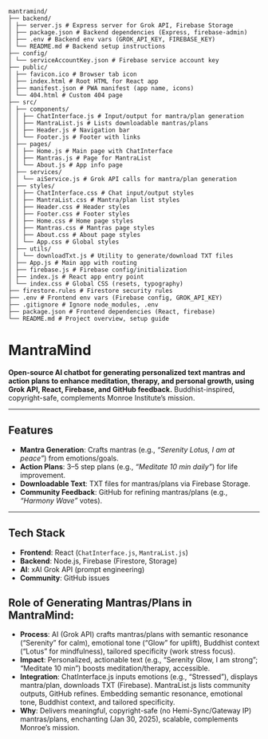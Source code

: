 ```plaintext
mantramind/
├── backend/
│ ├── server.js # Express server for Grok API, Firebase Storage
│ ├── package.json # Backend dependencies (Express, firebase-admin)
│ ├── .env # Backend env vars (GROK_API_KEY, FIREBASE_KEY)
│ └── README.md # Backend setup instructions
├── config/
│ └── serviceAccountKey.json # Firebase service account key
├── public/
│ ├── favicon.ico # Browser tab icon
│ ├── index.html # Root HTML for React app
│ ├── manifest.json # PWA manifest (app name, icons)
│ └── 404.html # Custom 404 page
├── src/
│ ├── components/
│ │ ├── ChatInterface.js # Input/output for mantra/plan generation
│ │ ├── MantraList.js # Lists downloadable mantras/plans
│ │ ├── Header.js # Navigation bar
│ │ └── Footer.js # Footer with links
│ ├── pages/
│ │ ├── Home.js # Main page with ChatInterface
│ │ ├── Mantras.js # Page for MantraList
│ │ └── About.js # App info page
│ ├── services/
│ │ └── aiService.js # Grok API calls for mantra/plan generation
│ ├── styles/
│ │ ├── ChatInterface.css # Chat input/output styles
│ │ ├── MantraList.css # Mantra/plan list styles
│ │ ├── Header.css # Header styles
│ │ ├── Footer.css # Footer styles
│ │ ├── Home.css # Home page styles
│ │ ├── Mantras.css # Mantras page styles
│ │ ├── About.css # About page styles
│ │ └── App.css # Global styles
│ ├── utils/
│ │ └── downloadTxt.js # Utility to generate/download TXT files
│ ├── App.js # Main app with routing
│ ├── firebase.js # Firebase config/initialization
│ ├── index.js # React app entry point
│ └── index.css # Global CSS (resets, typography)
├── firestore.rules # Firestore security rules
├── .env # Frontend env vars (Firebase config, GROK_API_KEY)
├── .gitignore # Ignore node_modules, .env
├── package.json # Frontend dependencies (React, firebase)
└── README.md # Project overview, setup guide
```

# MantraMind

**Open-source AI chatbot for generating personalized text mantras and action plans to enhance meditation, therapy, and personal growth, using Grok API, React, Firebase, and GitHub feedback.**
Buddhist-inspired, copyright-safe, complements Monroe Institute’s mission.

---

## Features

- **Mantra Generation**: Crafts mantras (e.g., _“Serenity Lotus, I am at peace”_) from emotions/goals.
- **Action Plans**: 3–5 step plans (e.g., _“Meditate 10 min daily”_) for life improvement.
- **Downloadable Text**: TXT files for mantras/plans via Firebase Storage.
- **Community Feedback**: GitHub for refining mantras/plans (e.g., _“Harmony Wave”_ votes).

---

## Tech Stack

- **Frontend**: React (`ChatInterface.js`, `MantraList.js`)
- **Backend**: Node.js, Firebase (Firestore, Storage)
- **AI**: xAI Grok API (prompt engineering)
- **Community**: GitHub issues

## Role of Generating Mantras/Plans in MantraMind:

- **Process**: AI (Grok API) crafts mantras/plans with semantic resonance (“Serenity” for calm), emotional tone (“Glow” for uplift), Buddhist context (“Lotus” for mindfulness), tailored specificity (work stress focus).
- **Impact**: Personalized, actionable text (e.g., “Serenity Glow, I am strong”; “Meditate 10 min”) boosts meditation/therapy, accessible.
- **Integration**: ChatInterface.js inputs emotions (e.g., “Stressed”), displays mantra/plan, downloads TXT (Firebase). MantraList.js lists community outputs, GitHub refines. Embedding semantic resonance, emotional tone, Buddhist context, and tailored specificity.
- **Why**: Delivers meaningful, copyright-safe (no Hemi-Sync/Gateway IP) mantras/plans, enchanting (Jan 30, 2025), scalable, complements Monroe’s mission.
